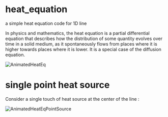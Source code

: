 # heat_equation
a simple heat equation code for 1D line

In physics and mathematics, the heat equation is a partial differential equation that describes how the distribution of some quantity evolves over time in a solid medium, as it spontaneously flows from places where it is higher towards places where it is lower. It is a special case of the diffusion equation.

![AnimatedHeatEq](https://user-images.githubusercontent.com/13776994/60188103-ff010b00-9843-11e9-8182-9bbe63922149.gif)

# single point heat source 
Consider a single touch of heat source at the center of the line :

![AnimatedHeatEqPointSource](https://user-images.githubusercontent.com/13776994/60243569-c443b500-98cd-11e9-9d28-3539b538f82f.gif)
